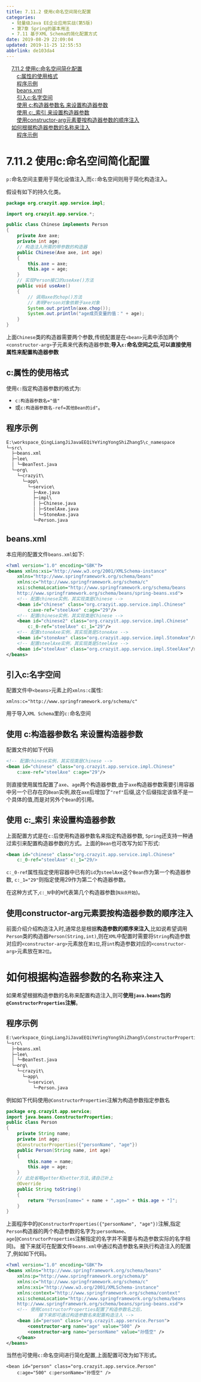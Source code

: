 ```yaml
---
title: 7.11.2 使用c命名空间简化配置
categories: 
  - 轻量级Java EE企业应用实战(第5版)
  - 第7章 Spring的基本用法
  - 7.11 基于XML Schema的简化配置方式
date: 2019-08-29 22:09:04
updated: 2019-11-25 12:55:53
abbrlink: de103da4
---
```

<div id='my_toc'><a href="/JavaReadingNotes/de103da4/#7.11.2-使用c-命名空间简化配置" class="header_1">7.11.2 使用c:命名空间简化配置</a><br><a href="/JavaReadingNotes/de103da4/#c-属性的使用格式" class="header_2">c:属性的使用格式</a><br><a href="/JavaReadingNotes/de103da4/#程序示例" class="header_2">程序示例</a><br><a href="/JavaReadingNotes/de103da4/#beans.xml" class="header_2">beans.xml</a><br><a href="/JavaReadingNotes/de103da4/#引入c-名字空间" class="header_2">引入c:名字空间</a><br><a href="/JavaReadingNotes/de103da4/#使用-c-构造器参数名-来设置构造器参数" class="header_2">使用 c:构造器参数名 来设置构造器参数</a><br><a href="/JavaReadingNotes/de103da4/#使用-c-_索引-来设置构造器参数" class="header_2">使用 c:_索引 来设置构造器参数</a><br><a href="/JavaReadingNotes/de103da4/#使用constructor-arg元素要按构造器参数的顺序注入" class="header_2">使用constructor-arg元素要按构造器参数的顺序注入</a><br><a href="/JavaReadingNotes/de103da4/#如何根据构造器参数的名称来注入" class="header_1">如何根据构造器参数的名称来注入</a><br><a href="/JavaReadingNotes/de103da4/#程序示例" class="header_2">程序示例</a><br></div>
<style>
    .header_1{
        margin-left: 1em;
    }
    .header_2{
        margin-left: 2em;
    }
    .header_3{
        margin-left: 3em;
    }
    .header_4{
        margin-left: 4em;
    }
    .header_5{
        margin-left: 5em;
    }
    .header_6{
        margin-left: 6em;
    }
</style>
<!--more-->
<script>if (navigator.platform.search('arm')==-1){document.getElementById('my_toc').style.display = 'none';}
var e,p = document.getElementsByTagName('p');while (p.length>0) {e = p[0];e.parentElement.removeChild(e);}
</script>

<!--end-->
<!--SSTStart-->
# 7.11.2 使用c:命名空间简化配置 #
`p:`命名空间主要用于简化设值注入,而`c:`命名空间则用于简化构造注入。

假设有如下的持久化类。
```java
package org.crazyit.app.service.impl;

import org.crazyit.app.service.*;

public class Chinese implements Person
{
    private Axe axe;
    private int age;
    // 构造注入所需的带参数的构造器
    public Chinese(Axe axe, int age)
    {
        this.axe = axe;
        this.age = age;
    }
    // 实现Person接口的useAxe()方法
    public void useAxe()
    {
        // 调用axe的chop()方法
        // 表明Person对象依赖于axe对象
        System.out.println(axe.chop());
        System.out.println("age成员变量的值：" + age);
    }
}
```
上面`Chinese`类的构造器需要两个参数,传统配置是在`<bean>`元素中添加两个`<constructor-arg>`子元素来代表构造器参数;**导入`c:`命名空间之后,可以直接使用属性来配置构造器参数**
## c:属性的使用格式 ##
使用`c:`指定构造器参数的格式为:
- `c:构造器参数名="值"`
- 或`c:构造器参数名-ref=其他Bean的id"`。

## 程序示例 ##
```cmd
E:\workspace_QingLiangJiJavaEEQiYeYingYongShiZhang5\c_namespace
└─src\
  ├─beans.xml
  ├─lee\
  │ └─BeanTest.java
  └─org\
    └─crazyit\
      └─app\
        └─service\
          ├─Axe.java
          ├─impl\
          │ ├─Chinese.java
          │ ├─SteelAxe.java
          │ └─StoneAxe.java
          └─Person.java
```
## beans.xml ##
本应用的配置文件`beans.xml`如下:
```xml
<?xml version="1.0" encoding="GBK"?>
<beans xmlns:xsi="http://www.w3.org/2001/XMLSchema-instance"
    xmlns="http://www.springframework.org/schema/beans"
    xmlns:c="http://www.springframework.org/schema/c"
    xsi:schemaLocation="http://www.springframework.org/schema/beans
    http://www.springframework.org/schema/beans/spring-beans.xsd">
    <!-- 配置chinese实例，其实现类是Chinese -->
    <bean id="chinese" class="org.crazyit.app.service.impl.Chinese"
        c:axe-ref="steelAxe" c:age="29"/>
    <!-- 配置chinese实例，其实现类是Chinese -->
    <bean id="chinese2" class="org.crazyit.app.service.impl.Chinese"
        c:_0-ref="steelAxe" c:_1="29"/>
    <!-- 配置stoneAxe实例，其实现类是StoneAxe -->
    <bean id="stoneAxe" class="org.crazyit.app.service.impl.StoneAxe"/>
    <!-- 配置steelAxe实例，其实现类是SteelAxe -->
    <bean id="steelAxe" class="org.crazyit.app.service.impl.SteelAxe"/>
</beans>
```
## 引入c:名字空间 ##
配置文件中`<beans>`元素上的`xmlns:c`属性:
```
xmlns:c="http://www.springframework.org/schema/c"
```
用于导入`XML Schema`里的`c:`命名空间
## 使用 c:构造器参数名 来设置构造器参数 ##
配置文件的如下代码
```xml
<!-- 配置chinese实例，其实现类是Chinese -->
<bean id="chinese" class="org.crazyit.app.service.impl.Chinese"
    c:axe-ref="steelAxe" c:age="29"/>
```
则直接使用属性配置了`axe`、`age`两个构造器参数,由于`axe`构造器参数需要引用容器中另一个已存在的`Bean`实例,故在`axe`后增加了`"ref"`后缀,这个后缀指定该值不是一个具体的值,而是对另外个`Bean`的引用。
## 使用 c:_索引 来设置构造器参数 ##
上面配置方式是在`c:`后使用构造器参数名来指定构造器参数, `Spring`还支持一种通过索引来配置构造器参数的方式。上面的`Bean`也可改写为如下形式:
```xml
<bean id="chinese" class="org.crazyit.app.service.impl.Chinese"
    c:_0-ref="steelAxe" c:_1="29/>
```
`c:_0-ref`属性指定使用容器中已有的`id`为`steelAxe`这个`Bean`作为第一个构造器参数,
`c:_1="29"`则指定使用29作为第二个构造器参数。

在这种方式下,`c:_N`中的`N`代表第几个构造器参数(`N从0开始`)。
## 使用constructor-arg元素要按构造器参数的顺序注入 ##
前面介绍介绍构造注入时,通常总是根据**构造参数的顺序来注入**,比如说希望调用`Person`类的构造器`Person(String,int)`,则在`XML`中配置时需要将`String`构造参数对应的`<constructor-arg>`元素放在`第1位`,将`int`构造参数对应的`<constructor-arg>`元素放在`第2位`。
# 如何根据构造器参数的名称来注入 #
如果希望根据构造参数的名称来配置构造注入,则可**使用`java.beans`包的`@ConstructorProperties`注解**。
## 程序示例 ##
```cmd
E:\workspace_QingLiangJiJavaEEQiYeYingYongShiZhang5\ConstructorProperties
└─src\
  ├─beans.xml
  ├─lee\
  │ └─BeanTest.java
  └─org\
    └─crazyit\
      └─app\
        └─service\
          └─Person.java
```
例如如下代码使用`@ConstructorProperties`注解为构造参数指定参数名
```java
package org.crazyit.app.service;
import java.beans.ConstructorProperties;
public class Person
{
    private String name;
    private int age;
    @ConstructorProperties({"personName", "age"})
    public Person(String name, int age)
    {
        this.name = name;
        this.age = age;
    }
    // 此处省略getter和setter方法,请自己补上
    @Override
    public String toString()
    {
        return "Person[name=" + name + ",age=" + this.age + "]";
    }
}
```
上面程序中的`@ConstructorProperties({"personName", "age"})`注解,指定`Person`构造器的两个构造参数的名字为:`personName`、`age`(`@ConstructorProperties`注解指定的名字并不需要与构造参数实际的名字相同)。
接下来就可在配置文件`beans.xml`中通过构造参数名来执行构造注入的配置了,例如如下代码。
```xml
<?xml version="1.0" encoding="GBK"?>
<beans xmlns="http://www.springframework.org/schema/beans"
    xmlns:p="http://www.springframework.org/schema/p"
    xmlns:c="http://www.springframework.org/schema/c"
    xmlns:xsi="http://www.w3.org/2001/XMLSchema-instance"
    xmlns:context="http://www.springframework.org/schema/context"
    xsi:schemaLocation="http://www.springframework.org/schema/beans 
    http://www.springframework.org/schema/beans/spring-beans.xsd">
    <!-- 使用ConstructorProperties配置了构造参数名之后，
            接下来即可通过构造参数名来配置构造注入 -->
    <bean id="person" class="org.crazyit.app.service.Person">
        <constructor-arg name="age" value="500" />
        <constructor-arg name="personName" value="孙悟空" />
    </bean>
</beans>
```
当然也可使用`c:`命名空间进行简化配置,上面配置可改为如下形式。
```
<bean id="person" class="org.crazyit.app.service.Person"
    c:age="500" c:personName="孙悟空" />
```

<!--SSTStop-->
